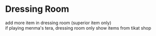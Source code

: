 # Dressing Room
add more item in dressing room (superior item only)<br>
if playing menma's tera, dressing room only show items from tikat shop